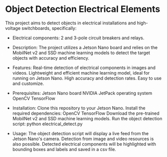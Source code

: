 
# Object Detection Electrical Elements
This project aims to detect objects in electrical installations and high-voltage switchboards, specifically:

* Electrical components: 2 and 3-pole circuit breakers and relays.

* Description:
The project utilizes a Jetson Nano board and relies on the MobilNet v2 and SSD machine learning models to detect the target objects with accuracy and efficiency.

* Features:
Real-time detection of electrical components in images and videos.
Lightweight and efficient machine learning model, ideal for running on Jetson Nano.
High accuracy and detection rates.
Easy to use and customize.

* Prerequisites:
Jetson Nano board
NVIDIA JetPack operating system
OpenCV
TensorFlow

* Installation:
Clone this repository to your Jetson Nano.
Install the required dependencies:
OpenCV
TensorFlow
Download the pre-trained MobilNet v2 and SSD machine learning models.
Run the object detection script: python electrical_detect.py

* Usage:
The object detection script will display a live feed from the Jetson Nano's camera.
Detection from image and video resources is also possible.
Detected electrical components will be highlighted with bounding boxes and labels and saved in a csv file.
